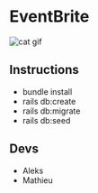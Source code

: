# EventBrite
![cat gif](https://media.giphy.com/media/5r5J4JD9miis/giphy.gif) 
## Instructions
* bundle install
* rails db:create
* rails db:migrate
* rails db:seed
## Devs
- Aleks
- Mathieu
